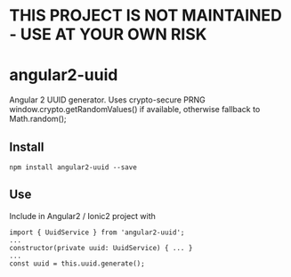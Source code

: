 # THIS PROJECT IS NOT MAINTAINED - USE AT YOUR OWN RISK #

# angular2-uuid
Angular 2 UUID generator.
Uses crypto-secure PRNG window.crypto.getRandomValues() if available, otherwise fallback to Math.random();

## Install
`npm install angular2-uuid --save`

## Use
Include in Angular2 / Ionic2 project with
```
import { UuidService } from 'angular2-uuid';
...
constructor(private uuid: UuidService) { ... }
...
const uuid = this.uuid.generate();
```
